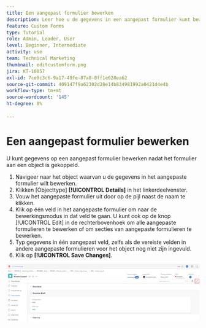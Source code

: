 ```yaml
---
title: Een aangepast formulier bewerken
description: Leer hoe u de gegevens in een aangepast formulier kunt bewerken nadat u het aan een object hebt gekoppeld.
feature: Custom Forms
type: Tutorial
role: Admin, Leader, User
level: Beginner, Intermediate
activity: use
team: Technical Marketing
thumbnail: editcustomform.png
jira: KT-10057
exl-id: 7ce0c3c6-9a17-49fe-87a8-8ff1e628ea62
source-git-commit: 409147f9a62302d28e14b834981992a0421d4e4b
workflow-type: tm+mt
source-wordcount: '145'
ht-degree: 0%

---
```


# Een aangepast formulier bewerken

<!---
21.4 updates have been made here
--->

U kunt gegevens op een aangepast formulier bewerken nadat het formulier aan een object is gekoppeld.

1. Navigeer naar het object waarvan u de gegevens in het aangepaste formulier wilt bewerken.
1. Klikken [Objecttype] **[!UICONTROL Details]** in het linkerdeelvenster.
1. Vouw het aangepaste formulier uit door op de pijl naast de naam te klikken.
1. Klik op één veld in het aangepaste formulier om naar de bewerkingsmodus in dat veld te gaan. U kunt ook op de knop [!UICONTROL Edit] in de rechterbovenhoek om alle aangepaste formulieren te bewerken of om secties van aangepaste formulieren te bewerken.
1. Typ gegevens in één aangepast veld, zelfs als de vereiste velden in andere aangepaste formulieren voor het object nog niet zijn ingevuld.
1. Klik op **[!UICONTROL Save Changes]**.

![Het venster Taakdetails met een aangepast formulier dat wordt bewerkt](assets/custom-forms-edit-a-custom-form.jpg)
